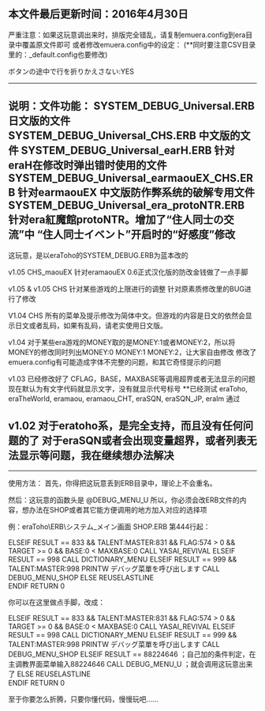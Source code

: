 本文件最后更新时间：2016年4月30日
------------------------------------------------------------------------------------
严重注意：如果这玩意调出来时，排版完全错乱，请复制emuera.config到era目录中覆盖原文件即可
或者修改emuera.config中的设定：
(**同时要注意CSV目录里的：_default.config也要修改)

ボタンの途中で行を折りかえさない:YES

------------------------------------------------------------------------------------
说明：文件功能：
SYSTEM_DEBUG_Universal.ERB 日文版的文件
SYSTEM_DEBUG_Universal_CHS.ERB 中文版的文件
SYSTEM_DEBUG_Universal_earH.ERB 针对eraH在修改时弹出错时使用的文件
SYSTEM_DEBUG_Universal_earmaouEX_CHS.ERB 针对earmaouEX 中文版防作弊系统的破解专用文件
SYSTEM_DEBUG_Universal_era_protoNTR.ERB 针对era紅魔館protoNTR。增加了“住人同士の交流”中
		“住人同士イベント”开启时的“好感度”修改
------------------------------------------------------------------------------------
这玩意，是以eraToho的SYSTEM_DEBUG.ERB为蓝本改的

v1.05 CHS_maouEX
针对eramaouEX 0.6正式汉化版的防改金钱做了一点手脚

v1.05 & v1.05 CHS
针对某些游戏的上限进行的调整
针对原素质修改里的BUG进行了修改

V1.04 CHS
所有的菜单及提示修改为简体中文。但游戏的内容是日文的依然会显示日文或者乱码，如果有乱码，请老实使用日文版。

v1.04
对于某些era游戏的MONEY取的是MONEY:1或者MONEY:2，所以将MONEY的修改同时列出MONEY:0 MONEY:1 MONEY:2，让大家自由修改
修改了emuera.config有可能造成字体不完整的问题，和其它奇怪提示的问题

v1.03
已经修改好了 CFLAG，BASE，MAXBASE等调用超界或者无法显示的问题
现在默认为有文字代码就显示文字，没有就显示代号标号
**已经测试 eraToho, eraTheWorld, eramaou, eramaou_CHT, eraSQN, eraSQN_JP, eraIm 通过

v1.02
对于eratoho系，是完全支持，而且没有任何问题的了
对于eraSQN或者会出现变量超界，或者列表无法显示等问题，我在继续想办法解决
------------------------------------------------------------------------------------
------------------------------------------------------------------------------------
使用方法：
首先，你得把这玩意丢到ERB目录中，理论上不会重名。

然后：这玩意的函数头是 @DEBUG_MENU_U
所以，你必须会改ERB文件的内容，想办法在SHOP或者其它能方便调用的地方加入对应的选择项


例：eraToho\ERB\システム_メイン画面 SHOP.ERB 第444行起：

ELSEIF RESULT == 833 && TALENT:MASTER:831 && FLAG:574 > 0 && TARGET >= 0 && BASE:0 < MAXBASE:0
	CALL YASAI_REVIVAL
ELSEIF RESULT == 998
	CALL DICTIONARY_MENU
ELSEIF RESULT == 999 && TALENT:MASTER:998
	PRINTW デバッグ菜單を呼び出します
	CALL DEBUG_MENU_SHOP
ELSE
	REUSELASTLINE  
ENDIF
RETURN 0

你可以在这里做点手脚，改成：

ELSEIF RESULT == 833 && TALENT:MASTER:831 && FLAG:574 > 0 && TARGET >= 0 && BASE:0 < MAXBASE:0
	CALL YASAI_REVIVAL
ELSEIF RESULT == 998
	CALL DICTIONARY_MENU
ELSEIF RESULT == 999 && TALENT:MASTER:998
	PRINTW デバッグ菜單を呼び出します
	CALL DEBUG_MENU_SHOP
ELSEIF RESULT == 88224646                            ；自己加的条件判定，在主调教界面菜单输入88224646
	CALL DEBUG_MENU_U                                ；就会调用这玩意出来了
ELSE
	REUSELASTLINE  
ENDIF
RETURN 0


至于你要怎么折腾，只要你懂代码，慢慢玩吧……
